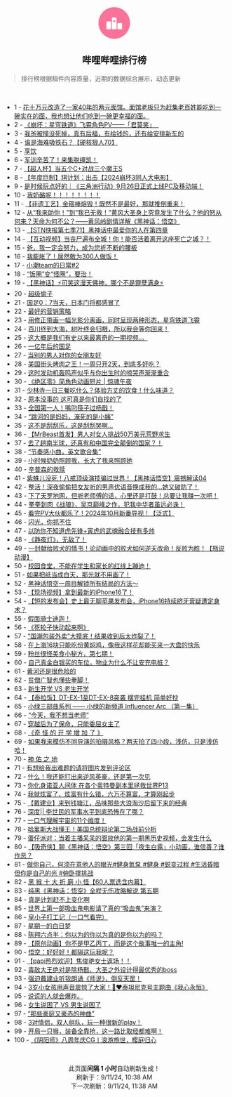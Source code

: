 <div align="center">
    <img src="./assets/icon_rank.png" alt="logo" />
    <h2>哔哩哔哩排行榜</h>
</div>

> 排行榜根据稿件内容质量，近期的数据综合展示，动态更新

<br />

<ul><li><span>1 - <a href=https://www.bilibili.com/BV1sBpae2EMi>花十万元改造了一家40年的两元面馆。面馆老板只为赶集老百姓能吃到一碗实在的面，我也想让他们吃到一碗更幸福的面。</a></span></li><li><span>2 - <a href=https://www.bilibili.com/BV1s2pBevEoN>《崩坏：星穹铁道》飞霄角色PV——「君莫笑」&nbsp;&nbsp;‌</a></span></li><li><span>3 - <a href=https://www.bilibili.com/BV1qZHDeQEEX>我爸被撞没死掉，真有后福，有给钱的，还有给安排新车的</a></span></li><li><span>4 - <a href=https://www.bilibili.com/BV1kepjePEPz>谁是海难吸铁石？【硬核狠人70】</a></span></li><li><span>5 - <a href=https://www.bilibili.com/BV1YSpqeyEoe>享饮</a></span></li><li><span>6 - <a href=https://www.bilibili.com/BV1hQpvevEL2>军训辛苦了！来集脱缰凯！</a></span></li><li><span>7 - <a href=https://www.bilibili.com/BV1ZJpieLEwQ>【超人杯】当五个C+对战三个魔王S</a></span></li><li><span>8 - <a href=https://www.bilibili.com/BV1UxpEe7Ej3>【年度巨制】琪计划：出击【2024崩坏3同人大电影】</a></span></li><li><span>9 - <a href=https://www.bilibili.com/BV1Shppe8EaZ>是时候玩点好的｜《三角洲行动》9月26日正式上线PC及移动端！</a></span></li><li><span>10 - <a href=https://www.bilibili.com/BV1Z2421Z7ha>我奶酪呢！！！！！！！！</a></span></li><li><span>11 - <a href=https://www.bilibili.com/BV1Gfp8esER1>【非遗工艺】金箍棒熔毁！既然不是最好，那就推倒重来！</a></span></li><li><span>12 - <a href=https://www.bilibili.com/BV1fGpeeGEXE>从“我来助你！”到“我已无救！”黄风大圣身上究竟发生了什么？他的怒从何来？天命为何不公？——黄风岭剧情详解《黑神话：悟空》</a></span></li><li><span>13 - <a href=https://www.bilibili.com/BV1Rrpve3EmM>【STN快报第七季71】黑神话中最爱你的人在第四章</a></span></li><li><span>14 - <a href=https://www.bilibili.com/BV1g5pqeBEXP>【互动视频】当丧尸遍布全城！你！能否活着离开这座死亡之城？！</a></span></li><li><span>15 - <a href=https://www.bilibili.com/BV1wop7eMEtd>爸，我一定会努力，成为您折不断的腰板</a></span></li><li><span>16 - <a href=https://www.bilibili.com/BV1gBp7enES8>我膨胀了！居然敢为300人做饭！</a></span></li><li><span>17 - <a href=https://www.bilibili.com/BV1DpHZefEg3>小潮team的日常#2</a></span></li><li><span>18 - <a href=https://www.bilibili.com/BV11up7egEDP>“饭圈”变“怪圈”，要治！</a></span></li><li><span>19 - <a href=https://www.bilibili.com/BV1yup4ewEKz>【黑神话】⚡️可笑这漫天佛神，哪个不是罪孽满身⚡️</a></span></li><li><span>20 - <a href=https://www.bilibili.com/BV1VQH9eWEBE>超级偷子</a></span></li><li><span>21 - <a href=https://www.bilibili.com/BV1emp5e2Exx>国足0：7当天，日本门将都感冒了</a></span></li><li><span>22 - <a href=https://www.bilibili.com/BV1pspGeRETU>最好的营销策略</a></span></li><li><span>23 - <a href=https://www.bilibili.com/BV1htpeewE7U>用修正带画一幅光影分离画，同时呈现两种形态，星穹铁道飞霄</a></span></li><li><span>24 - <a href=https://www.bilibili.com/BV1Wgp4ehETC>百川终到大海，树叶终会归根，所以我会等你回来！</a></span></li><li><span>25 - <a href=https://www.bilibili.com/BV1ESHZeGE13>这大概是我们有史以来最离奇的一期视频。。</a></span></li><li><span>26 - <a href=https://www.bilibili.com/BV1kPpeemEhR>一亿年后的国足</a></span></li><li><span>27 - <a href=https://www.bilibili.com/BV1BSHZe3EXS>当别的男人对你的女朋友好</a></span></li><li><span>28 - <a href=https://www.bilibili.com/BV1LyHQenEut>美国街头烤肉之王！一周只开2天，到底多好吃？</a></span></li><li><span>29 - <a href=https://www.bilibili.com/BV19KpveKENg>这时发动机轰鸣声似乎与你出生时的啼哭声渐渐重合</a></span></li><li><span>30 - <a href=https://www.bilibili.com/BV1FqpqeXEvk>《绝区零》简角色动画短片&nbsp;|&nbsp;惊魂午夜</a></span></li><li><span>31 - <a href=https://www.bilibili.com/BV196HfeKEeB>少林寺一日三餐吃什么？体验方丈的饮食！什么味道？</a></span></li><li><span>32 - <a href=https://www.bilibili.com/BV1ifppe3E4c>原本没事的&nbsp;这可真是你们自找的了</a></span></li><li><span>33 - <a href=https://www.bilibili.com/BV1qXpneqEBK>全国第一人！嘴叼筷子过杨戬！</a></span></li><li><span>34 - <a href=https://www.bilibili.com/BV18cpbeLEuQ>“跳河的是妈妈，淹死的是小姨”</a></span></li><li><span>35 - <a href=https://www.bilibili.com/BV17WpBeHEih>这不是刮刮乐，这是刮刮哭啊…</a></span></li><li><span>36 - <a href=https://www.bilibili.com/BV1TMpheEErC>【MrBeast首发】男人对女人挑战50万美元荒野求生</a></span></li><li><span>37 - <a href=https://www.bilibili.com/BV1dup8eZExq>去了趟南半球，还真有和中国完全颠倒的国家？！</a></span></li><li><span>38 - <a href=https://www.bilibili.com/BV1MXHSeTEST>“节奏感小曲，英文歌合集”</a></span></li><li><span>39 - <a href=https://www.bilibili.com/BV11zpee9E9X>小时候奶奶照顾我，长大了我来照顾她</a></span></li><li><span>40 - <a href=https://www.bilibili.com/BV1ojpeezEvA>辛普森的救赎</a></span></li><li><span>41 - <a href=https://www.bilibili.com/BV15oHZeiEJS>紫蛛儿没死！八戒顶级演技骗过世界！【黑神话悟空】震撼解读04</a></span></li><li><span>42 - <a href=https://www.bilibili.com/BV1AgHXeYEeY>整活！深夜偷偷把女友听的男声优语音换成我的…她又破防了！</a></span></li><li><span>43 - <a href=https://www.bilibili.com/BV1vXpEefE7a>下了天罗地网，但听老师傅的话，心里还是打鼓！总要让我赚一次吧！</a></span></li><li><span>44 - <a href=https://www.bilibili.com/BV1JvHQetEU2>拳拳到肉《战狼》，吴京巅峰之作，犯我中华者虽远必诛！</a></span></li><li><span>45 - <a href=https://www.bilibili.com/BV1yUp4eeEQ2>看完PV大伙都乐了！2024年10月新番导视！【泛式】</a></span></li><li><span>46 - <a href=https://www.bilibili.com/BV1qHpBeQE4Q>闪光，你抓不住</a></span></li><li><span>47 - <a href=https://www.bilibili.com/BV1nBptecEaW>以防你不知道虎先锋+寅虎的武魂融合技有多帅</a></span></li><li><span>48 - <a href=https://www.bilibili.com/BV14cp4eqE2Q>《静夜灯》，无敌了！</a></span></li><li><span>49 - <a href=https://www.bilibili.com/BV1Empae6EoP>一封献给败犬的情书！论动画中的败犬如何逆天改命！反败为胜！【瓶说动漫】</a></span></li><li><span>50 - <a href=https://www.bilibili.com/BV1W7pJekE3G>校园食堂，不能在学生和家长的红线上蹦迪！</a></span></li><li><span>51 - <a href=https://www.bilibili.com/BV1b7pqeiEDV>如果把纸当成白天，那光就不用画了！</a></span></li><li><span>52 - <a href=https://www.bilibili.com/BV1jNpzepELj>黑神话悟空一周目解锁所有结局的方法～</a></span></li><li><span>53 - <a href=https://www.bilibili.com/BV1PPpseoEAp>【现场视频】拿到最新的iPhone16了！</a></span></li><li><span>54 - <a href=https://www.bilibili.com/BV1GmpWeBEje>【短的发布会】史上最无聊苹果发布会，iPhone16持续挤牙膏疑遭定身术？</a></span></li><li><span>55 - <a href=https://www.bilibili.com/BV1QUpveiEgf>假面骑士迪迦！</a></span></li><li><span>56 - <a href=https://www.bilibili.com/BV18YpieiEDz>《死轮子快动起来啊》</a></span></li><li><span>57 - <a href=https://www.bilibili.com/BV1QyHfeYEci>“国潮包装外卖”大摸底！结果收到后太炸裂了！</a></span></li><li><span>58 - <a href=https://www.bilibili.com/BV14Wpte6EdP>在上海16块只能吃份黄焖鸡，像我这样花却能买来一大盘的快乐</a></span></li><li><span>59 - <a href=https://www.bilibili.com/BV1xnpvedEiH>粉丝很怪美食小秘方，第七期！</a></span></li><li><span>60 - <a href=https://www.bilibili.com/BV1kRp4e8EMZ>自己真金白银买的车位，物业为什么不让安充电桩？</a></span></li><li><span>61 - <a href=https://www.bilibili.com/BV1jvpYeBEif>黄河还是很危险的</a></span></li><li><span>62 - <a href=https://www.bilibili.com/BV1hqpBerEVv>贫僧广智也懂些拳脚！</a></span></li><li><span>63 - <a href=https://www.bilibili.com/BV1zvHQe4EKi>新生开学&nbsp;VS&nbsp;老生开学</a></span></li><li><span>64 - <a href=https://www.bilibili.com/BV1WapjeiEMt>【泰拉饭】DT-EX-1至DT-EX-8突袭&nbsp;摆完挂机&nbsp;简单好抄</a></span></li><li><span>65 - <a href=https://www.bilibili.com/BV1D6pbemE8R>小绿三部曲系列&nbsp;——&nbsp;小绿的新频道&nbsp;Influencer&nbsp;Arc&nbsp;（第一集）</a></span></li><li><span>66 - <a href=https://www.bilibili.com/BV1EtHme1ESg>“今天，我不想当老师”</a></span></li><li><span>67 - <a href=https://www.bilibili.com/BV1K1p4eqEUR>穿越后为了保命，只能委屈女主了</a></span></li><li><span>68 - <a href=https://www.bilibili.com/BV1MgHfeoENx>《奇&nbsp;怪&nbsp;的&nbsp;开&nbsp;学&nbsp;增&nbsp;加&nbsp;了&nbsp;》</a></span></li><li><span>69 - <a href=https://www.bilibili.com/BV1QyHfeYEfq>如果我来模仿不同导演的拍摄风格？两天拍了四小段，浅仿，只是浅仿哈！</a></span></li><li><span>70 - <a href=https://www.bilibili.com/BV1DGHQeGEcK>神&nbsp;佑&nbsp;之&nbsp;地</a></span></li><li><span>71 - <a href=https://www.bilibili.com/BV1YJpaefEs1>有想给我出难题的请将图片发到评论区</a></span></li><li><span>72 - <a href=https://www.bilibili.com/BV1okpqeEEhj>什么！我还能打出来逆风英豪，还是第一次见</a></span></li><li><span>73 - <a href=https://www.bilibili.com/BV18apeebEeH>你化身诺亚人间体&nbsp;在各个奥特曼副本里拯救世界P13</a></span></li><li><span>74 - <a href=https://www.bilibili.com/BV1GapLe2Eyg>我就炫富了，炫富有什么错，六万不算富，才算刚起步</a></span></li><li><span>75 - <a href=https://www.bilibili.com/BV1G9pjeHEiH>【戴建业】来到钱塘江，品味那些大浪淘沙后留下来的经典</a></span></li><li><span>76 - <a href=https://www.bilibili.com/BV1HCpneyEnv>深度||&nbsp;李世民的军事水平到底恐怖在了哪？</a></span></li><li><span>77 - <a href=https://www.bilibili.com/BV1tjHQezECn>一口气理解宇宙的11个维度！</a></span></li><li><span>78 - <a href=https://www.bilibili.com/BV1Kxpje6EMW>哈里斯大战懂王！美国总统辩论第二场战前分析</a></span></li><li><span>79 - <a href=https://www.bilibili.com/BV16kHdeMEWm>蛋仔派对：当着主播呆呆的面放他的第一期黑历史视频，会发生什么</a></span></li><li><span>80 - <a href=https://www.bilibili.com/BV1oipveyEow>【吸奇侠】聊《黑神话：悟空》第三回「夜生白露」小动画，谁信善？谁作恶？</a></span></li><li><span>81 - <a href=https://www.bilibili.com/BV18bpeehEzF>做你自己，何须在意他人的眼光#健身氮泵&nbsp;#健身&nbsp;#蜕变过程&nbsp;#生活昏暗但你是自己的光&nbsp;#俯卧撑挑战</a></span></li><li><span>82 - <a href=https://www.bilibili.com/BV1ycpeeSEuH>黑&nbsp;猴&nbsp;十&nbsp;大&nbsp;折&nbsp;磨&nbsp;小&nbsp;怪【60人票选含内幕】</a></span></li><li><span>83 - <a href=https://www.bilibili.com/BV11XHoeJEDB>纯黑《黑神话：悟空》全程无伤攻略解说&nbsp;第五期</a></span></li><li><span>84 - <a href=https://www.bilibili.com/BV1BBpve5Ecf>真是计划赶不上变化啊</a></span></li><li><span>85 - <a href=https://www.bilibili.com/BV1kUHDeZEA2>世界上第一部吸血鬼电影请了真的“吸血鬼”来演？</a></span></li><li><span>86 - <a href=https://www.bilibili.com/BV1W8ptevEQG>皇小子打工记（一口气看完）</a></span></li><li><span>87 - <a href=https://www.bilibili.com/BV1bkp7emEZs>星期一的白日梦</a></span></li><li><span>88 - <a href=https://www.bilibili.com/BV17UpEeYEWT>陈翔六点半：你以为的你以为真的是你以为的吗？</a></span></li><li><span>89 - <a href=https://www.bilibili.com/BV1LJHDeUEEv>【原创动画】你不是甲乙丙丁，而是这个故事唯一的主角!</a></span></li><li><span>90 - <a href=https://www.bilibili.com/BV1SZpqeMEa2>悟空：好好好！都隔这玩我呢？</a></span></li><li><span>91 - <a href=https://www.bilibili.com/BV1aLpje7Ecf>【papi热烈欢迎】焦俊艳女士返场！！</a></span></li><li><span>92 - <a href=https://www.bilibili.com/BV16Zp4etETN>毒敌大王绝对是除杨戬、大圣之外设计得最优秀的boss</a></span></li><li><span>93 - <a href=https://www.bilibili.com/BV1RJHDemEQs>强迫戴建业听我朗诵《师说》，倒反天罡！</a></span></li><li><span>94 - <a href=https://www.bilibili.com/BV1dKpjepExv>3岁小女孩用声音震惊了大家！🥹❤️泰坦尼克号主题曲《我心永恒》</a></span></li><li><span>95 - <a href=https://www.bilibili.com/BV1hjpteLEfG>说谎的人就会爆炸。</a></span></li><li><span>96 - <a href=https://www.bilibili.com/BV1BfHXefEzF>女生说困了&nbsp;VS&nbsp;男生说困了</a></span></li><li><span>97 - <a href=https://www.bilibili.com/BV1ybH9euEz7>“那些豪庭又豪赤的神曲”</a></span></li><li><span>98 - <a href=https://www.bilibili.com/BV1CFpaekE3f>3对情侣，双人组队，玩一种很新的play！</a></span></li><li><span>99 - <a href=https://www.bilibili.com/BV1zvpvejEhm>开局一只猴，装备全靠抢，这一路比取经都难啊！</a></span></li><li><span>100 - <a href=https://www.bilibili.com/BV1pGp4eFE36>《阴阳师》八周年庆CG丨浪游旅世，樱庭归心</a></span></li></ul>

<br />

<p align=center>此页面<strong>间隔 1 小时</strong>自动刷新生成！<br>刷新于：9/11/24, 10:38 AM<br>下一次刷新：9/11/24, 11:38 AM</p>